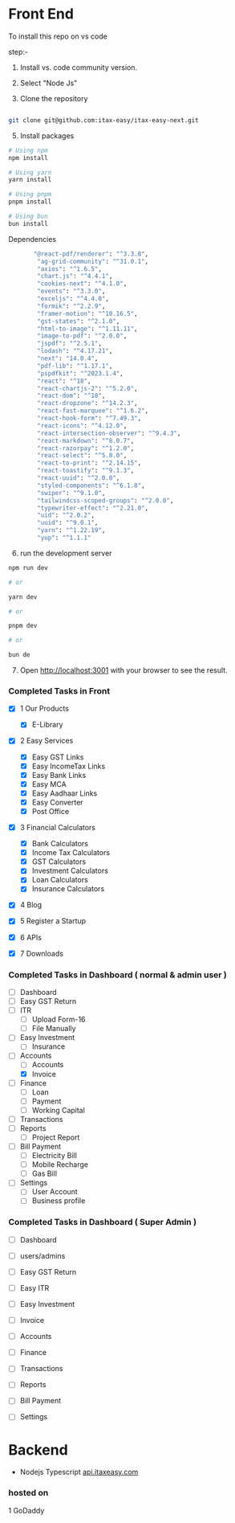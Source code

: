# Front End
To install this repo on vs code

step:-

1. Install vs. code community version.

2. Select "Node Js"

3. Clone the repository

```bash

git clone git@github.com:itax-easy/itax-easy-next.git

```

  

5. Install packages

```bash
# Using npm
npm install

# Using yarn
yarn install

# Using pnpm
pnpm install

# Using bun
bun install
```
Dependencies

```bash
       "@react-pdf/renderer": "^3.3.8",
        "ag-grid-community": "^31.0.1",
        "axios": "^1.6.5",
        "chart.js": "^4.4.1",
        "cookies-next": "^4.1.0",
        "events": "^3.3.0",
        "exceljs": "^4.4.0",
        "formik": "^2.2.9",
        "framer-motion": "^10.16.5",
        "gst-states": "^2.1.0",
        "html-to-image": "^1.11.11",
        "image-to-pdf": "^2.0.0",
        "jspdf": "^2.5.1",
        "lodash": "^4.17.21",
        "next": "14.0.4",
        "pdf-lib": "^1.17.1",
        "pspdfkit": "^2023.1.4",
        "react": "^18",
        "react-chartjs-2": "^5.2.0",
        "react-dom": "^18",
        "react-dropzone": "^14.2.3",
        "react-fast-marquee": "^1.6.2",
        "react-hook-form": "^7.49.3",
        "react-icons": "^4.12.0",
        "react-intersection-observer": "^9.4.3",
        "react-markdown": "^8.0.7",
        "react-razorpay": "^1.2.0",
        "react-select": "^5.8.0",
        "react-to-print": "^2.14.15",
        "react-toastify": "^9.1.3",
        "react-uuid": "^2.0.0",
        "styled-components": "^6.1.8",
        "swiper": "^9.1.0",
        "tailwindcss-scoped-groups": "^2.0.0",
        "typewriter-effect": "^2.21.0",
        "uid": "^2.0.2",
        "uuid": "^9.0.1",
        "yarn": "^1.22.19",
        "yup": "^1.1.1"
```

6. run the development server

```bash
npm run dev

# or

yarn dev

# or

pnpm dev

# or

bun de
```

  

7. Open [http://localhost:3001](http://localhost:3001) with your browser to see the result.

  

### Completed Tasks in Front

  

- [x] 1 Our Products
    - [x] E-Library

- [x] 2 Easy Services
    - [x] Easy GST Links
    - [x] Easy IncomeTax Links
    - [x] Easy Bank Links
    - [x] Easy MCA
    - [x] Easy Aadhaar Links
    - [x] Easy Converter
    - [x] Post Office  

- [x] 3  Financial Calculators
	- [x] Bank Calculators
	- [x] Income Tax Calculators
	- [x] GST Calculators
	- [x] Investment Calculators
	- [x] Loan Calculators
	- [x] Insurance Calculators

- [x] 4  Blog

- [x] 5  Register a Startup

- [x] 6  APIs

- [x] 7  Downloads

### Completed Tasks in Dashboard ( normal & admin user )

- [ ] Dashboard
- [ ] Easy GST Return
- [ ] ITR
    - [ ] Upload Form-16
    - [ ] File Manually
- [ ] Easy Investment 
    - [ ] Insurance
- [ ] Accounts
    - [ ] Accounts
    - [x] Invoice
- [ ] Finance
    - [ ] Loan
    - [ ] Payment
    - [ ] Working Capital
- [ ] Transactions
- [ ] Reports
    - [ ] Project Report
- [ ] Bill Payment
    - [ ] Electricity Bill
    - [ ] Mobile Recharge
    - [ ] Gas Bill
- [ ] Settings
    - [ ] User Account
    - [ ] Business profile

### Completed Tasks in Dashboard ( Super Admin )

- [ ] Dashboard
- [ ] users/admins
- [ ] Easy GST Return
- [ ] Easy ITR
- [ ] Easy Investment
- [ ] Invoice
- [ ] Accounts
- [ ] Finance
- [ ] Transactions
- [ ] Reports
- [ ] Bill Payment
- [ ] Settings




# Backend
- Nodejs Typescript [api.itaxeasy.com](api.itaxeasy.com)


### hosted on 
 1 GoDaddy 
